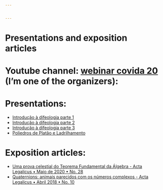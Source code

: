 ```yaml
---


---
```


<h1 id="presentations-and-exposition-articles">Presentations and exposition articles</h1>
<h1 id="youtube-channel-webinar-covida-20-im-one-of-the-organizers">Youtube channel: <a href="https://www.youtube.com/channel/UCPGlAyWJqK37uXlRJ4nlP4g">webinar covida 20</a> (I’m one of the organizers):</h1>
<h1 id="presentations">Presentations:</h1>
<ul>
<li><a href="https://www.youtube.com/watch?v=ZgoPWoQaxm8">Introdução à difeologia parte 1</a></li>
<li><a href="https://www.youtube.com/watch?v=fvQ6Wm_cYug">Introdução à difeologia parte 2</a></li>
<li><a href="https://www.youtube.com/watch?v=MfzYQ_g5Gw8">Introdução à difeologia parte 3</a></li>
<li><a href="https://www.youtube.com/watch?v=PfBgpT3MzMM">Poliedros de Platâo e Ladrilhamento</a></li>
</ul>
<h1 id="exposition-articles">Exposition articles:</h1>
<ul>
<li><a href="http://www.cemeai.icmc.usp.br/actalegalicus/uma-prova-celestial-do-teorema-fundamental-da-algebra/">Uma prova celestial do Teorema Fundamental da Álgebra - Acta Legalicus • Maio de 2020 • No. 28</a></li>
<li><a href="http://www.cemeai.icmc.usp.br/actalegalicus/quaternions-animais-parecidos-com-os-numeros-complexos/">Quaternions: animais parecidos com os números complexos - Acta Legalicus • Abril 2018 • No. 10</a></li>
</ul>

